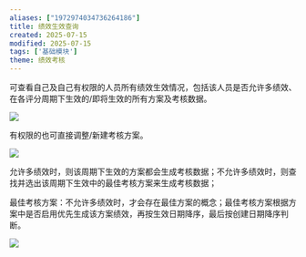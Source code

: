 ```yaml
---
aliases: ["1972974034736264186"]
title: 绩效生效查询
created: 2025-07-15
modified: 2025-07-15
tags: ['基础模块']
theme: 绩效考核
---
```


可查看自己及自己有权限的人员所有绩效生效情况，包括该人员是否允许多绩效、在各评分周期下生效的/即将生效的所有方案及考核数据。

![](https://myhelpdoc.oss-cn-heyuan.aliyuncs.com/mdimages/65d816cc7b08e50ae039cdc4fc2ae12f.jpg)

有权限的也可直接调整/新建考核方案。

![](https://myhelpdoc.oss-cn-heyuan.aliyuncs.com/mdimages/08e7dd13256bfbb810cdcb36b1c1de78.jpg)

允许多绩效时，则该周期下生效的方案都会生成考核数据；不允许多绩效时，则查找并选出该周期下生效中的最佳考核方案来生成考核数据；

最佳考核方案：不允许多绩效时，才会存在最佳方案的概念；最佳考核方案根据方案中是否启用优先生成该方案绩效，再按生效日期降序，最后按创建日期降序判断。

![](https://myhelpdoc.oss-cn-heyuan.aliyuncs.com/mdimages/65f7f613a83ff863dc0b97ae73cde29a.jpg)

